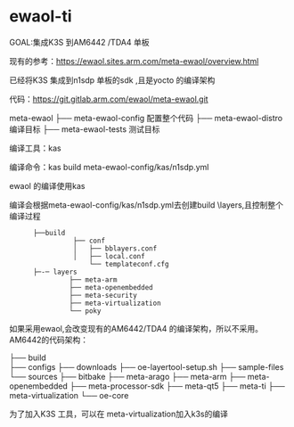 # ewaol-ti
GOAL:集成K3S 到AM6442 /TDA4 单板

现有的参考：https://ewaol.sites.arm.com/meta-ewaol/overview.html

已经将K3S 集成到n1sdp 单板的sdk ,且是yocto 的编译架构

代码：https://git.gitlab.arm.com/ewaol/meta-ewaol.git

meta-ewaol
├── meta-ewaol-config   配置整个代码
├── meta-ewaol-distro    编译目标
├── meta-ewaol-tests     测试目标

编译工具：kas

编译命令：kas build meta-ewaol-config/kas/n1sdp.yml

ewaol 的编译使用kas


编译会根据meta-ewaol-config/kas/n1sdp.yml去创建build \layers,且控制整个编译过程

          ├──build 
                    ├── conf
                    │   ├── bblayers.conf
                    │   ├── local.conf
                        └── templateconf.cfg
          ├─-─ layers
                   ├── meta-arm
                   ├── meta-openembedded
                   ├── meta-security
                   ├── meta-virtualization​
                   └── poky
                   
 如果采用ewaol,会改变现有的AM6442/TDA4 的编译架构，所以不采用。
 AM6442的代码架构：
 
 ├── build    
├── configs
├── downloads
├── oe-layertool-setup.sh​
├── sample-files
└── sources
       ├── bitbake
       ├── meta-arago
       ├── meta-arm
       ├── meta-openembedded
       ├── meta-processor-sdk
       ├── meta-qt5
       ├── meta-ti
       ├── meta-virtualization
       └── oe-core
       
  为了加入K3S 工具，可以在  meta-virtualization加入k3s的编译
 
 
 
 
 
                   

